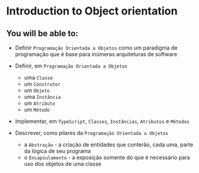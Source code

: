 # Introduction to Object orientation

## You will be able to:

- Definir `Programação Orientada a Objetos` como um paradigma de programação que é base para inúmeras arquiteturas de software

- Definir, em `Programação Orientada a Objetos`
  - uma `Classe`
  - um `Construtor`
  - um `Objeto`
  - uma `Instância`
  - um `Atributo`
  - um `Método`

- Implementar, em `TypeScript`, `Classes`, `Instâncias`, `Atributos` e `Métodos`

- Descrever, como pilares da `Programação Orientada a Objetos`
  - a `Abstração` - a criação de entidades que conterão, cada uma, parte da lógica de seu programa
  - o `Encapsulamento` - a exposição somente do que é necessário para uso dos objetos de uma classe
